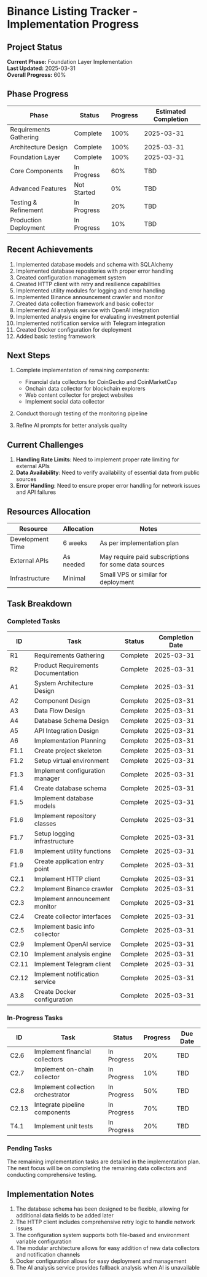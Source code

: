 # Binance Listing Tracker - Implementation Progress

## Project Status

**Current Phase:** Foundation Layer Implementation  
**Last Updated:** 2025-03-31  
**Overall Progress:** 60%  

## Phase Progress

| Phase | Status | Progress | Estimated Completion |
|-------|--------|----------|----------------------|
| Requirements Gathering | Complete | 100% | 2025-03-31 |
| Architecture Design | Complete | 100% | 2025-03-31 |
| Foundation Layer | Complete | 100% | 2025-03-31 |
| Core Components | In Progress | 60% | TBD |
| Advanced Features | Not Started | 0% | TBD |
| Testing & Refinement | In Progress | 20% | TBD |
| Production Deployment | In Progress | 10% | TBD |

## Recent Achievements

1. Implemented database models and schema with SQLAlchemy
2. Implemented database repositories with proper error handling
3. Created configuration management system
4. Created HTTP client with retry and resilience capabilities
5. Implemented utility modules for logging and error handling
6. Implemented Binance announcement crawler and monitor
7. Created data collection framework and basic collector
8. Implemented AI analysis service with OpenAI integration
9. Implemented analysis engine for evaluating investment potential
10. Implemented notification service with Telegram integration
11. Created Docker configuration for deployment
12. Added basic testing framework

## Next Steps

1. Complete implementation of remaining components:
   - Financial data collectors for CoinGecko and CoinMarketCap
   - Onchain data collector for blockchain explorers
   - Web content collector for project websites
   - Implement social data collector

2. Conduct thorough testing of the monitoring pipeline

3. Refine AI prompts for better analysis quality

## Current Challenges

1. **Handling Rate Limits**: Need to implement proper rate limiting for external APIs
2. **Data Availability**: Need to verify availability of essential data from public sources
3. **Error Handling**: Need to ensure proper error handling for network issues and API failures

## Resources Allocation

| Resource | Allocation | Notes |
|----------|------------|-------|
| Development Time | 6 weeks | As per implementation plan |
| External APIs | As needed | May require paid subscriptions for some data sources |
| Infrastructure | Minimal | Small VPS or similar for deployment |

## Task Breakdown

### Completed Tasks

| ID | Task | Status | Completion Date |
|----|------|--------|----------------|
| R1 | Requirements Gathering | Complete | 2025-03-31 |
| R2 | Product Requirements Documentation | Complete | 2025-03-31 |
| A1 | System Architecture Design | Complete | 2025-03-31 |
| A2 | Component Design | Complete | 2025-03-31 |
| A3 | Data Flow Design | Complete | 2025-03-31 |
| A4 | Database Schema Design | Complete | 2025-03-31 |
| A5 | API Integration Design | Complete | 2025-03-31 |
| A6 | Implementation Planning | Complete | 2025-03-31 |
| F1.1 | Create project skeleton | Complete | 2025-03-31 |
| F1.2 | Setup virtual environment | Complete | 2025-03-31 |
| F1.3 | Implement configuration manager | Complete | 2025-03-31 |
| F1.4 | Create database schema | Complete | 2025-03-31 |
| F1.5 | Implement database models | Complete | 2025-03-31 |
| F1.6 | Implement repository classes | Complete | 2025-03-31 |
| F1.7 | Setup logging infrastructure | Complete | 2025-03-31 |
| F1.8 | Implement utility functions | Complete | 2025-03-31 |
| F1.9 | Create application entry point | Complete | 2025-03-31 |
| C2.1 | Implement HTTP client | Complete | 2025-03-31 |
| C2.2 | Implement Binance crawler | Complete | 2025-03-31 |
| C2.3 | Implement announcement monitor | Complete | 2025-03-31 |
| C2.4 | Create collector interfaces | Complete | 2025-03-31 |
| C2.5 | Implement basic info collector | Complete | 2025-03-31 |
| C2.9 | Implement OpenAI service | Complete | 2025-03-31 |
| C2.10 | Implement analysis engine | Complete | 2025-03-31 |
| C2.11 | Implement Telegram client | Complete | 2025-03-31 |
| C2.12 | Implement notification service | Complete | 2025-03-31 |
| A3.8 | Create Docker configuration | Complete | 2025-03-31 |

### In-Progress Tasks

| ID | Task | Status | Progress | Due Date |
|----|------|--------|----------|----------|
| C2.6 | Implement financial collectors | In Progress | 20% | TBD |
| C2.7 | Implement on-chain collector | In Progress | 10% | TBD |
| C2.8 | Implement collection orchestrator | In Progress | 50% | TBD |
| C2.13 | Integrate pipeline components | In Progress | 70% | TBD |
| T4.1 | Implement unit tests | In Progress | 20% | TBD |

### Pending Tasks

The remaining implementation tasks are detailed in the implementation plan. The next focus will be on completing the remaining data collectors and conducting comprehensive testing.

## Implementation Notes

1. The database schema has been designed to be flexible, allowing for additional data fields to be added later
2. The HTTP client includes comprehensive retry logic to handle network issues
3. The configuration system supports both file-based and environment variable configuration
4. The modular architecture allows for easy addition of new data collectors and notification channels
5. Docker configuration allows for easy deployment and management
6. The AI analysis service provides fallback analysis when AI is unavailable
